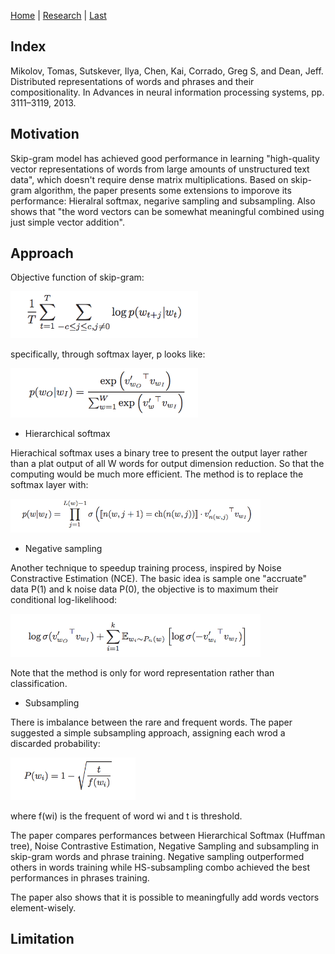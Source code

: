 [Home](https://clojia.github.io/) | [Research](https://clojia.github.io/research/) | [Last](https://clojia.github.io/research/2018-08-IR-RNN-BP)

## Index
Mikolov, Tomas, Sutskever, Ilya, Chen, Kai, Corrado, Greg S, and Dean, Jeff. Distributed representations
of words and phrases and their compositionality. In Advances in neural information
processing systems, pp. 3111–3119, 2013.

## Motivation
Skip-gram model has achieved good performance in learning "high-quality vector representations of words from large amounts of unstructured text data", which doesn't require dense matrix multiplications. Based on skip-gram algorithm, the paper presents some extensions to imporove its performance: Hieralral softmax, negarive sampling and subsampling. Also shows that "the word vectors can be somewhat meaningful combined using just simple vector addition".

## Approach
Objective function of skip-gram:

<img src="../images/skipgram.png" width="300">

specifically, through softmax layer, p looks like:

<img src="../images/skipgramp.png" width="300"> 

- Hierarchical softmax

Hierachical softmax uses a binary tree to present the output layer rather than a plat output of all W words for output dimension reduction. So that the computing would be much more efficient. The method is to replace the softmax layer with:

<img src="../images/hs.png" width="400"> 

- Negative sampling

Another technique to speedup training process, inspired by Noise Constractive Estimation (NCE). The basic idea is sample one "accruate" data P(1) and k noise data P(0), the objective is to maximum their conditional log-likelihood:

<img src="../images/ns.png" width="400"> 

Note that the method is only for word representation rather than classification.

- Subsampling

There is imbalance between the rare and frequent words. The paper suggested a simple subsampling approach, assigning each wrod a discarded probability:

<img src="../images/sub.png" width="200"> 

where f(wi) is the frequent of word wi and t is threshold.

The paper compares performances between Hierarchical Softmax (Huffman tree), Noise Contrastive Estimation, Negative Sampling and subsampling in skip-gram words and phrase training. Negative sampling outperformed others in words training while HS-subsampling combo achieved the best performances in phrases training.

The paper also shows that it is possible to meaningfully add words vectors element-wisely.

## Limitation 
